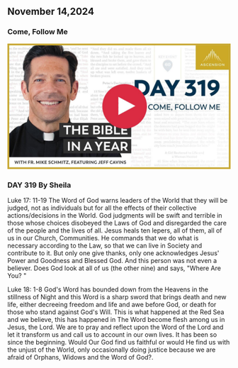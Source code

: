 ## November 14,2024

### Come, Follow Me

[![Come, Follow Me](https://raw.githubusercontent.com/linusjf/BIAY/main/November/jpgs/Day319.jpg)](https://youtu.be/coaraYWTJTM "Come, Follow Me")

### DAY 319 By Sheila

Luke 17: 11-19  The Word of God warns leaders of the World that they will be judged, not as individuals but for all the effects of their collective actions/decisions in the World. God judgments will be swift and terrible in those whose choices disobeyed the Laws of God and disregarded the care of the people and the lives of all.
Jesus heals ten lepers, all of them, all of us in our Church, Communities. He commands that we do what is necessary according to the Law, so that we can live in Society and contribute to it. But only one give thanks, only one acknowledges Jesus' Power and Goodness and Blessed God. And this person was not even a believer. Does God look at all of us (the other nine) and says, "Where Are You? "

Luke 18: 1-8    God's Word has bounded down from the Heavens in the stillness of Night and this Word is a sharp sword that brings death and new life, either decreeing freedom and life and awe before God, or death for those who stand against God's Will.
This is what happened at the Red Sea and we believe, this has happened in The Word become flesh among us in Jesus, the Lord.
We are to pray and reflect upon the Word of the Lord and let it transform us and call us to account in our own lives.
It has been so since the beginning. Would Our God find us faithful or would He find us with the unjust of the World, only occasionally doing justice because we are afraid of Orphans, Widows and the Word of God?.

